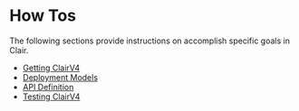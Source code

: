 # How Tos

The following sections provide instructions on accomplish specific goals in Clair.
- [Getting ClairV4](./howto/getting_clair.md)
- [Deployment Models](./howto/deployment.md)
- [API Definition](./howto/api.md)
- [Testing ClairV4](./howto/testing.md)
